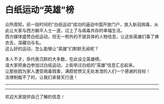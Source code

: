 # 白纸运动“英雄”榜

众所周知，前一段时间的“白纸运动”成功的逼迫中国开放门户，放入新冠病毒，从此让大家与西方躺平人士一道，过上了与病毒共存的幸福生活。  
西方媒体盛赞白纸运动，但无一例外的不提具体的人物信息，让这些英雄们事了拂衣去，深藏功与名。  
这么好的运动，怎么能够让“英雄”们默默无闻呢？  

本人不才，忝代表沉默的大多数，在此设立英雄榜。  
请大家把身边参加过白纸运动，上街举过白纸的“英雄”信息汇总起来。  
让那些因为家人遭受病毒戮害，满腔悲愤又无处发泄的人们一个感谢的目标！  
法律制裁不了的，让我们来替天行道！  

---




---
欢迎大家提供自己了解的信息！



